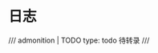 <!--
SPDX-FileCopyrightText: 2021 Shuai Zhang

SPDX-License-Identifier: CC-BY-NC-ND-4.0
-->

# 日志

/// admonition | TODO
    type: todo
待转录
///

